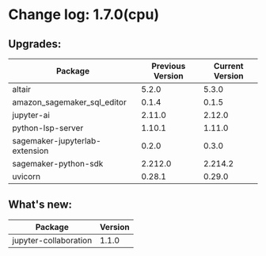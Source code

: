 # Change log: 1.7.0(cpu)

## Upgrades: 

Package | Previous Version | Current Version
---|---|---
altair|5.2.0|5.3.0
amazon_sagemaker_sql_editor|0.1.4|0.1.5
jupyter-ai|2.11.0|2.12.0
python-lsp-server|1.10.1|1.11.0
sagemaker-jupyterlab-extension|0.2.0|0.3.0
sagemaker-python-sdk|2.212.0|2.214.2
uvicorn|0.28.1|0.29.0

## What's new: 

Package | Version 
---|---
jupyter-collaboration|1.1.0
